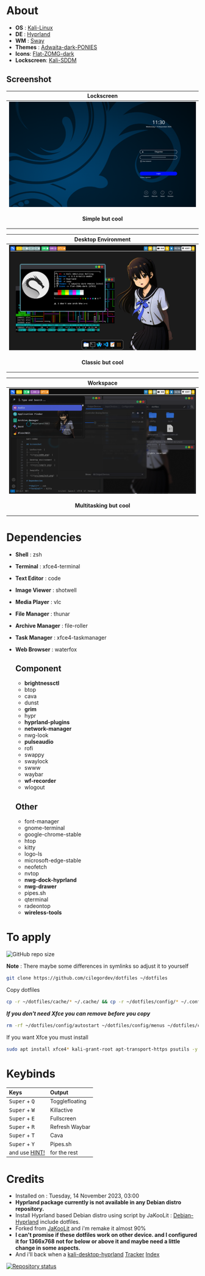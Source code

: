 # About

- **OS** : [Kali-Linux](https://www.kali.org/)
- **DE** : [Hyprland](https://hyprland.org/)
- **WM** : [Sway](https://swaywm.org/)
- **Themes** : [Adwaita-dark-PONIES](https://github.com/cilegordev/Flat-Adwaita)
- **Icons**: [Flat-ZOMG-dark](https://github.com/cilegordev/Flat-Adwaita)
- **Lockscreen**: [Kali-SDDM](https://github.com/cilegordev/kali-sddm)

## Screenshot

|  Lockscreen  |
|---------|
|  ![](src/sddm.png)  |
| <p align="center"> **Simple but cool** </p> |

|  Desktop Environment  |
|---------|
|  ![](src/sample.png)  |
| <p align="center"> **Classic but cool** </p> |

|  Workspace  |
|---------|
|  ![](src/workspace.png)  |
| <p align="center"> **Multitasking but cool** </p> |

# Dependencies

- **Shell** : zsh
- **Terminal** : xfce4-terminal
- **Text Editor** : code
- **Image Viewer** : shotwell
- **Media Player** : vlc
- **File Manager** : thunar
- **Archive Manager** : file-roller
- **Task Manager** : xfce4-taskmanager
- **Web Browser** : waterfox

  ## Component

  - **brightnessctl**
  - btop
  - cava
  - dunst
  - **grim**
  - hypr
  - **hyprland-plugins**
  - **network-manager**
  - nwg-look
  - **pulseaudio**
  - rofi
  - swappy
  - swaylock
  - swww
  - waybar
  - **wf-recorder**
  - wlogout

  ## Other

  - font-manager
  - gnome-terminal
  - google-chrome-stable
  - htop
  - kitty
  - logo-ls
  - microsoft-edge-stable
  - neofetch
  - nvtop
  - **nwg-dock-hyprland**
  - **nwg-drawer**
  - pipes.sh
  - qterminal
  - radeontop
  - **wireless-tools**

# To apply

![GitHub repo size](https://img.shields.io/github/repo-size/cilegordev/dotfiles?style=for-the-badge&color=888888)

**Note** : There maybe some differences in symlinks so adjust it to yourself
```zsh
git clone https://github.com/cilegordev/dotfiles ~/dotfiles
```

Copy dotfiles
```zsh
cp -r ~/dotfiles/cache/* ~/.cache/ && cp -r ~/dotfiles/config/* ~/.config/ && cp -r ~/dotfiles/local/* ~/.local/ && cp -r ~/dotfiles/wallpapers ~/Pictures/
```

***If you don't need Xfce you can remove before you copy***

```zsh
rm -rf ~/dotfiles/config/autostart ~/dotfiles/config/menus ~/dotfiles/config/xfce4 ~/dotfiles/config/xsettingsd ~/dotfiles/local/share/applications ~/dotfiles/local/share/desktop-directories
```

If you want Xfce you must install

```zsh
sudo apt install xfce4* kali-grant-root apt-transport-https psutils -y && pip install psutil
```

# Keybinds

| Keys | Output |
| :--  | :-- |
| <kbd>Super</kbd> + <kbd>Q</kbd> | Togglefloating
| <kbd>Super</kbd> + <kbd>W</kbd> | Killactive
| <kbd>Super</kbd> + <kbd>E</kbd> | Fullscreen
| <kbd>Super</kbd> + <kbd>R</kbd> | Refresh Waybar
| <kbd>Super</kbd> + <kbd>T</kbd> | Cava
| <kbd>Super</kbd> + <kbd>Y</kbd> | Pipes.sh
| and use [HINT!](https://raw.githubusercontent.com/cilegordev/dotfiles/main/config/hypr/scripts/keyhints.sh) | for the rest |

# Credits

- Installed on : Tuesday, 14 November 2023, 03:00
- **Hyprland package currently is not available in any Debian distro repository.**
- Install Hyprland based Debian distro using script by JaKooLit : [Debian-Hyprland](https://github.com/JaKooLit/Debian-Hyprland) include dotfiles.
- Forked from [JaKooLit](https://github.com/JaKooLit/Hyprland-Dots) and i'm remake it almost 90%
- **I can't promise if these dotfiles work on other device. and I configured it for 1366x768 not for below or above it and maybe need a little change in some aspects.**
- And i'll back when a [kali-desktop-hyprland](https://www.kali.org/docs/general-use/metapackages/) [Tracker](https://pkg.kali.org/search?package_name=hyprland) [Index](https://http.kali.org/kali/pool/main/h/hyprland/)

[![Repository status](https://repology.org/badge/vertical-allrepos/hyprland.svg)](https://repology.org/project/hyprland/versions)
